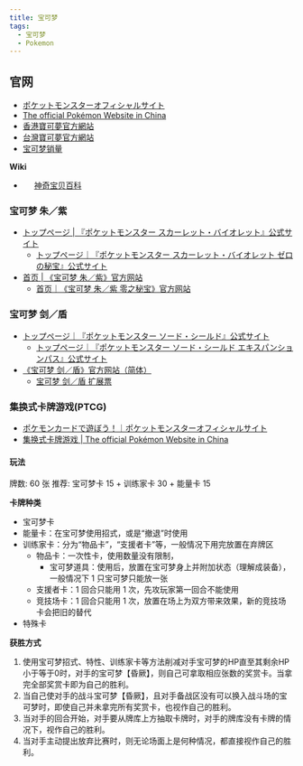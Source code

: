 ```yaml
---
title: 宝可梦
tags:
  - 宝可梦
  - Pokemon
---
```


## 官网

- [ポケットモンスターオフィシャルサイト](https://www.pokemon.co.jp/)
- [The official Pokémon Website in China](https://www.pokemon.cn/)
- [香港寶可夢官方網站](https://hk.portal-pokemon.com/)
- [台灣寶可夢官方網站](https://tw.portal-pokemon.com/)
- [宝可梦销量](https://corporate.pokemon.co.jp/aboutus/figures/)

**Wiki**

- <img src="https://wiki.52poke.com/favicon.ico" width="16"> [神奇宝贝百科](https://wiki.52poke.com)

### 宝可梦 朱／紫

- [トップページ | 『ポケットモンスター スカーレット・バイオレット』公式サイト](https://www.pokemon.co.jp/ex/sv/ja/)
  - [トップページ｜『ポケットモンスター スカーレット・バイオレット ゼロの秘宝』公式サイト](https://www.pokemon.co.jp/ex/sv_dlc/ja/)
- [首页 | 《宝可梦 朱／紫》官方网站](https://www.pokemon.co.jp/ex/sv/sc/)
  - [首页｜《宝可梦 朱／紫 零之秘宝》官方网站](https://www.pokemon.co.jp/ex/sv_dlc/sc/)

### 宝可梦 剑／盾

- [トップページ｜『ポケットモンスター ソード・シールド』公式サイト](https://www.pokemon.co.jp/ex/sword_shield/)
  - [トップページ｜『ポケットモンスター ソード・シールド エキスパンションパス』公式サイト](https://www.pokemon.co.jp/ex/sword_shield_expansion/)
- [《宝可梦 剑／盾》官方网站（简体）](https://game.portal-pokemon.com/sword_shield/sc/)
  - [宝可梦 剑／盾 扩展票](https://game.portal-pokemon.com/sword_shield_expansion/sc/)

### 集换式卡牌游戏(PTCG)

- [ポケモンカードで遊ぼう！｜ポケットモンスターオフィシャルサイト](https://www.pokemon.co.jp/card/)
- [集换式卡牌游戏 | The official Pokémon Website in China](https://www.pokemon.cn/tcg/)

#### 玩法

牌数: 60 张
推荐: 宝可梦卡 15 + 训练家卡 30 + 能量卡 15

**卡牌种类**

- 宝可梦卡
- 能量卡：在宝可梦使用招式，或是“撤退”时使用
- 训练家卡：分为“物品卡”，“支援者卡”等，一般情况下用完放置在弃牌区
  - 物品卡：一次性卡，使用数量没有限制，
    - 宝可梦道具：使用后，放置在宝可梦身上并附加状态（理解成装备），一般情况下 1 只宝可梦只能放一张
  - 支援者卡：1 回合只能用 1 次，先攻玩家第一回合不能使用
  - 竞技场卡：1 回合只能用 1 次，放置在场上为双方带来效果，新的竞技场卡会把旧的替代
- 特殊卡

**获胜方式**

1. 使用宝可梦招式、特性、训练家卡等方法削减对手宝可梦的HP直至其剩余HP小于等于0时，对手的宝可梦【昏厥】，则自己可拿取相应张数的奖赏卡。当拿完全部奖赏卡即为自己的胜利。
2. 当自己使对手的战斗宝可梦【昏厥】，且对手备战区没有可以换入战斗场的宝可梦时，即使自己并未拿完所有奖赏卡，也视作自己的胜利。
3. 当对手的回合开始，对手要从牌库上方抽取卡牌时，对手的牌库没有卡牌的情况下，视作自己的胜利。
4. 当对手主动提出放弃比赛时，则无论场面上是何种情况，都直接视作自己的胜利。

